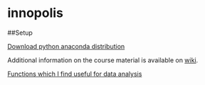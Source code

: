# innopolis

##Setup

[Download python anaconda distribution](https://www.continuum.io/downloads)

Additional information on the course material is available on [wiki](https://github.com/Apogentus/innopolis/wiki).

[Functions which I find useful for data analysis](https://github.com/Apogentus/common)









